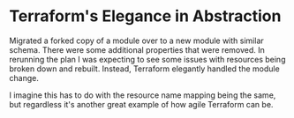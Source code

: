 # Terraform&#39;s Elegance in Abstraction


Migrated a forked copy of a module over to a new module with similar schema.
There were some additional properties that were removed.
In rerunning the plan I was expecting to see some issues with resources being broken down and rebuilt.
Instead, Terraform elegantly handled the module change.

I imagine this has to do with the resource name mapping being the same, but regardless it&#39;s another great example of how agile Terraform can be.


